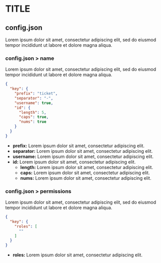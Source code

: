 # TITLE
## config.json
Lorem ipsum dolor sit amet, consectetur adipiscing elit, sed do eiusmod tempor incididunt ut labore et dolore magna aliqua.

### config.json > name
Lorem ipsum dolor sit amet, consectetur adipiscing elit, sed do eiusmod tempor incididunt ut labore et dolore magna aliqua.
```json
{
  "key": {
    "prefix": "ticket",
    "separator": "-",
    "username": true,
    "id": {
      "length": 5,
      "caps": true,
      "nums": true
    }
  }
}
```

* **prefix:** Lorem ipsum dolor sit amet, consectetur adipiscing elit.
* **separator:** Lorem ipsum dolor sit amet, consectetur adipiscing elit.
* **username:** Lorem ipsum dolor sit amet, consectetur adipiscing elit.
* **id:** Lorem ipsum dolor sit amet, consectetur adipiscing elit.
    * **length:** Lorem ipsum dolor sit amet, consectetur adipiscing elit.
    * **caps:** Lorem ipsum dolor sit amet, consectetur adipiscing elit.
    * **nums:** Lorem ipsum dolor sit amet, consectetur adipiscing elit.

### config.json > permissions
Lorem ipsum dolor sit amet, consectetur adipiscing elit, sed do eiusmod tempor incididunt ut labore et dolore magna aliqua.
```json
{
  "key": {
    "roles": [
      ""
    ]
  }
}
```

* **roles:** Lorem ipsum dolor sit amet, consectetur adipiscing elit.

